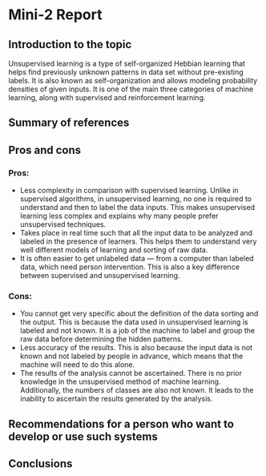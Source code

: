 # Mini-2 Report

## Introduction to the topic

Unsupervised learning is a type of self-organized Hebbian learning that helps find previously unknown patterns in data set without pre-existing labels. It is also known as self-organization and allows modeling probability densities of given inputs. It is one of the main three categories of machine learning, along with supervised and reinforcement learning.

## Summary of references

## Pros and cons

### Pros:
- Less complexity in comparison with supervised learning. Unlike in supervised algorithms, in unsupervised learning, no one is required to understand and then to label the data inputs. This makes unsupervised learning less complex and explains why many people prefer unsupervised techniques.
- Takes place in real time such that all the input data to be analyzed and labeled in the presence of learners. This helps them to understand very well different models of learning and sorting of raw data.
- It is often easier to get unlabeled data — from a computer than labeled data, which need person intervention. This is also a key difference between supervised and unsupervised learning.

### Cons:
- You cannot get very specific about the definition of the data sorting and the output. This is because the data used in unsupervised learning is labeled and not known. It is a job of the machine to label and group the raw data before determining the hidden patterns.
- Less accuracy of the results. This is also because the input data is not known and not labeled by people in advance, which means that the machine will need to do this alone.
- The results of the analysis cannot be ascertained. There is no prior knowledge in the unsupervised method of machine learning. Additionally, the numbers of classes are also not known. It leads to the inability to ascertain the results generated by the analysis.


## Recommendations for a person who want to develop or use such systems

## Conclusions


